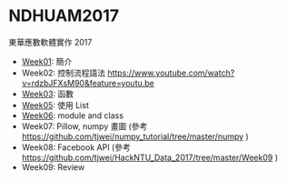 # NDHUAM2017
東華應數軟體實作 2017

* [Week01](Week01.md): 簡介
* Week02: 控制流程語法 https://www.youtube.com/watch?v=rdzbJFXsM90&feature=youtu.be
* [Week03](Week03/): 函數
* [Week05](Week05.ipynb): 使用 List 
* [Week06](Week06.ipynb): module and class
* Week07: Pillow, numpy 畫圖 (參考 https://github.com/tjwei/numpy_tutorial/tree/master/numpy )
* Week08: Facebook API (參考 https://github.com/tjwei/HackNTU_Data_2017/tree/master/Week09 )
* Week09: Review
